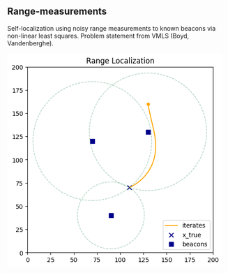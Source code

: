 ## Range-measurements

Self-localization using noisy range measurements to known beacons via
non-linear least squares. Problem statement from VMLS (Boyd, Vandenberghe).

![Beacon](/images/beacon.png)
